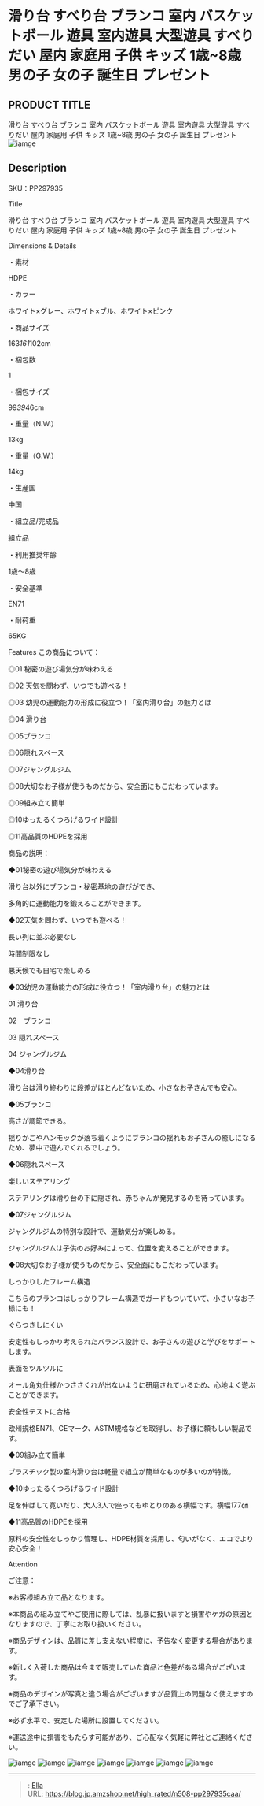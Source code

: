 # 滑り台 すべり台 ブランコ 室内 バスケットボール 遊具 室内遊具 大型遊具 すべりだい 屋内 家庭用 子供 キッズ 1歳~8歳 男の子 女の子 誕生日 プレゼント


## PRODUCT TITLE 

滑り台 すべり台 ブランコ 室内 バスケットボール 遊具 室内遊具 大型遊具 すべりだい 屋内 家庭用 子供 キッズ 1歳~8歳 男の子 女の子 誕生日 プレゼント![iamge](https://b2bfiles1.gigab2b.cn/image/wkseller/304/20221114_7d9d45cf0c3fb91b3991e368276ccad5.jpg)

## Description

SKU：PP297935

Title

滑り台 すべり台 ブランコ 室内 バスケットボール 遊具 室内遊具 大型遊具 すべりだい 屋内 家庭用 子供 キッズ 1歳~8歳 男の子 女の子 誕生日 プレゼント

Dimensions &amp; Details



・素材

HDPE

・カラー

ホワイト×グレー、ホワイト×ブル、ホワイト×ピンク

・商品サイズ

163*161*102cm

・梱包数

1

・梱包サイズ

99*39*46cm

・重量（N.W.）

13kg

・重量（G.W.）

14kg

・生産国

中国

・組立品/完成品

組立品

・利用推奨年齢

1歳～8歳

・安全基準

EN71

・耐荷重

65KG



Features
この商品について：

◎01 秘密の遊び場気分が味わえる

◎02 天気を問わず、いつでも遊べる！

◎03 幼児の運動能力の形成に役立つ！「室内滑り台」の魅力とは

◎04 滑り台

◎05ブランコ　

◎06隠れスペース

◎07ジャングルジム

◎08大切なお子様が使うものだから、安全面にもこだわっています。

◎09組み立て簡単

◎10ゆったるくつろげるワイド設計

◎11高品質のHDPEを採用



商品の説明：

◆01秘密の遊び場気分が味わえる

滑り台以外にブランコ・秘密基地の遊びができ、

多角的に運動能力を鍛えることができます。



◆02天気を問わず、いつでも遊べる！

長い列に並ぶ必要なし　　　　　　　   

時間制限なし 　      　　        

悪天候でも自宅で楽しめる



◆03幼児の運動能力の形成に役立つ！「室内滑り台」の魅力とは

01 滑り台

02　ブランコ　

03 隠れスペース

04 ジャングルジム



◆04滑り台

滑り台は滑り終わりに段差がほとんどないため、小さなお子さんでも安心。



◆05ブランコ　

高さが調節できる。

揺りかごやハンモックが落ち着くようにブランコの揺れもお子さんの癒しになるため、夢中で遊んでくれるでしょう。



◆06隠れスペース

楽しいステアリング

ステアリングは滑り台の下に隠され、赤ちゃんが発見するのを待っています。



◆07ジャングルジム

ジャングルジムの特別な設計で、運動気分が楽しめる。

ジャングルジムは子供のお好みによって、位置を変えることができます。



◆08大切なお子様が使うものだから、安全面にもこだわっています。

しっかりしたフレーム構造

こちらのブランコはしっかりフレーム構造でガードもついていて、小さいなお子様にも！



ぐらつきしにくい

安定性もしっかり考えられたバランス設計で、お子さんの遊びと学びをサポートします。



表面をツルツルに

オール角丸仕様かつささくれが出ないように研磨されているため、心地よく遊ぶことができます。



安全性テストに合格

欧州規格EN71、CEマーク、ASTM規格などを取得し、お子様に頼もしい製品です。



◆09組み立て簡単

プラスチック製の室内滑り台は軽量で組立が簡単なものが多いのが特徴。



◆10ゆったるくつろげるワイド設計

足を伸ばして寛いだり、大人3人で座ってもゆとりのある横幅です。横幅177㎝



◆11高品質のHDPEを採用

原料の安全性をしっかり管理し、HDPE材質を採用し、匂いがなく、エコでより安心安全！





Attention



ご注意：

※お客様組み立て品となります。

※本商品の組み立てやご使用に際しては、乱暴に扱いますと損害やケガの原因となりますので、丁寧にお取り扱いください。

※商品デザインは、品質に差し支えない程度に、予告なく変更する場合があります。

※新しく入荷した商品は今まで販売していた商品と色差がある場合がございます。

※商品のデザインが写真と違う場合がございますが品質上の問題なく使えますのでご了承下さい。

※必ず水平で、安定した場所に設置してください。

※運送途中に損害をもたらす可能があり、ご心配なく気軽に弊社とご連絡ください。









![iamge](https://b2bfiles1.gigab2b.cn/image/wkseller/304/20221114_d46425697724b58f47fb7e7b7b354d7e.jpg)
![iamge](https://b2bfiles1.gigab2b.cn/image/wkseller/304/20221114_fbda9774b6d5af24ce9626a8b61f08bc.jpg)
![iamge](https://b2bfiles1.gigab2b.cn/image/wkseller/304/20221114_f7167a6495fad675f0f01eb80d41eb2c.jpg)
![iamge](https://b2bfiles1.gigab2b.cn/image/wkseller/304/20221114_5ecc358ec6d9b46a20ec146a933d2d09.jpg)
![iamge](https://b2bfiles1.gigab2b.cn/image/wkseller/304/20221114_1a59f89b7f36f7ab44dcd67d5631150f.jpg)
![iamge](https://b2bfiles1.gigab2b.cn/image/wkseller/304/20221114_77bc845285eb7d243d48135b0f7eabc0.jpg)
![iamge](https://b2bfiles1.gigab2b.cn/image/wkseller/304/20221114_4f094756a1aef47e69f4c6d4c7fd9175.jpg)


---

> : [Ella](https://blog.jp.amzshop.net/)  
> URL: https://blog.jp.amzshop.net/high_rated/n508-pp297935caa/  

